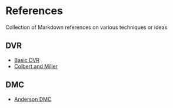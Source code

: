# References
Collection of Markdown references on various techniques or ideas

## DVR
  - [Basic DVR](Implementing%20DVR/Basic%20DVR.html)
  - [Colbert and Miller](Implementing%20DVR/Basic%20DVR.html)

## DMC
  - [Anderson DMC](Implementing%20DMC/AndersonDMC.html)
